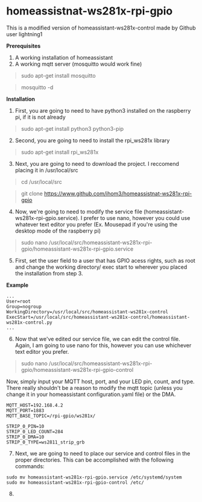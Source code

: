 # homeassistnat-ws281x-rpi-gpio
This is a modified version of homeassistant-ws281x-control made by Github user lightning1 

**Prerequisites**
1. A working installation of homeassistant
2. A working mqtt server (mosquitto would work fine)
  > sudo apt-get install mosquitto
  
  > mosquitto -d
  
**Installation**
1. First, you are going to need to have python3 installed on the raspberry pi, if it is not already
> sudo apt-get install python3 python3-pip
2. Second, you are going to need to install the rpi_ws281x library 
> sudo apt-get install rpi_ws281x
3. Next, you are going to need to download the project. I reccomend placing it in /usr/local/src
> cd /usr/local/src
  
> git clone https://www.github.com/ihom3/homeassistnat-ws281x-rpi-gpio

4. Now, we're going to need to modify the service file (homeassistant-ws281x-rpi-gpio.service). I prefer to use nano, however you could use whatever text editor you prefer (Ex. Mousepad if you're using the desktop mode of the raspberry pi)
>sudo nano /usr/local/src/homeassistant-ws281x-rpi-gpio/homeassistant-ws281x-rpi-gpio.service
5. First, set the user field to a user that has GPIO acess rights, such as root and change the working directory/ exec start to wherever you placed the installation from step 3.

**Example**
```
...
User=root
Group=nogroup
WorkingDirectory=/usr/local/src/homeassistant-ws281x-control
ExecStart=/usr/local/src/homeassistant-ws281x-control/homeassistant-ws281x-control.py
...
```
6. Now that we've edited our service file, we can edit the control file. Again, I am going to use nano for this, however you can use whichever text editor you prefer. 
> sudo nano /usr/local/src/homeassistant-ws281x-rpi-gpio/homeassistant-ws281x-rpi-gpio-control

Now, simply input your MQTT host, port, and your LED pin, count, and type. There really shouldn't be a reason to modify the mqtt topic (unless you change it in your homeassistant configuration.yaml file) or the DMA.
```
MQTT_HOST=192.168.4.2
MQTT_PORT=1883
MQTT_BASE_TOPIC=/rpi-gpio/ws281x/

STRIP_0_PIN=10
STRIP_0_LED_COUNT=284
STRIP_0_DMA=10
STRIP_0_TYPE=ws2811_strip_grb

```
7. Next, we are going to need to place our service and control files in the proper directories. This can be accomplished with the following commands:
```
sudo mv homeassistant-ws281x-rpi-gpio.service /etc/systemd/system
sudo mv homeassistant-ws281x-rpi-gpio-control /etc/
```
8.
